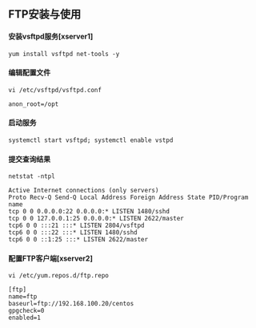 ## FTP安装与使用

#### 安装vsftpd服务[xserver1]

```
yum install vsftpd net-tools -y
```

#### 编辑配置文件

```
vi /etc/vsftpd/vsftpd.conf
```

```
anon_root=/opt
```

#### 启动服务

```
systemctl start vsftpd; systemctl enable vstpd
```

#### 提交查询结果

```
netstat -ntpl
```

```
Active Internet connections (only servers)
Proto Recv-Q Send-Q Local Address Foreign Address State PID/Program name
tcp 0 0 0.0.0.0:22 0.0.0.0:* LISTEN 1480/sshd
tcp 0 0 127.0.0.1:25 0.0.0.0:* LISTEN 2622/master
tcp6 0 0 :::21 :::* LISTEN 2804/vsftpd
tcp6 0 0 :::22 :::* LISTEN 1480/sshd
tcp6 0 0 ::1:25 :::* LISTEN 2622/master
```

#### 配置FTP客户端[xserver2]

```
vi /etc/yum.repos.d/ftp.repo
```

```
[ftp]
name=ftp
baseurl=ftp://192.168.100.20/centos
gpgcheck=0
enabled=1
```



